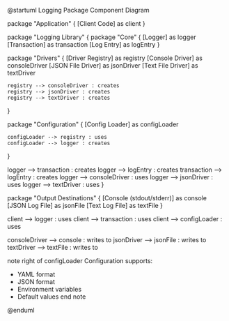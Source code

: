 @startuml Logging Package Component Diagram

package "Application" {
  [Client Code] as client
}

package "Logging Library" {
  package "Core" {
    [Logger] as logger
    [Transaction] as transaction
    [Log Entry] as logEntry
  }

  package "Drivers" {
    [Driver Registry] as registry
    [Console Driver] as consoleDriver
    [JSON File Driver] as jsonDriver
    [Text File Driver] as textDriver
    
    registry --> consoleDriver : creates
    registry --> jsonDriver : creates
    registry --> textDriver : creates
  }

  package "Configuration" {
    [Config Loader] as configLoader
    
    configLoader --> registry : uses
    configLoader --> logger : creates
  }
  
  logger --> transaction : creates
  logger --> logEntry : creates
  transaction --> logEntry : creates
  logger --> consoleDriver : uses
  logger --> jsonDriver : uses
  logger --> textDriver : uses
}

package "Output Destinations" {
  [Console (stdout/stderr)] as console
  [JSON Log File] as jsonFile
  [Text Log File] as textFile
}

client --> logger : uses
client --> transaction : uses
client --> configLoader : uses

consoleDriver --> console : writes to
jsonDriver --> jsonFile : writes to
textDriver --> textFile : writes to

note right of configLoader
  Configuration supports:
  - YAML format
  - JSON format
  - Environment variables
  - Default values
end note

@enduml
